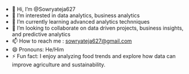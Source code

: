 - 👋 Hi, I’m @Sowryateja627
- 👀 I’m interested in data analytics, business analytics
- 🌱 I’m currently learning advanced analytics technniques
- 💞️ I’m looking to collaborate on data driven projects, business insights, and predictive analytics
- 📫 How to reach me : sowryateja627@gmail.com
- 😄 Pronouns: He/Him
- ⚡ Fun fact: I enjoy analyzing food trends and explore how data can improve agriculture and sustainability.

<!---
Sowryateja627/Sowryateja627 is a ✨ special ✨ repository because its `README.md` (this file) appears on your GitHub profile.
You can click the Preview link to take a look at your changes.
--->
